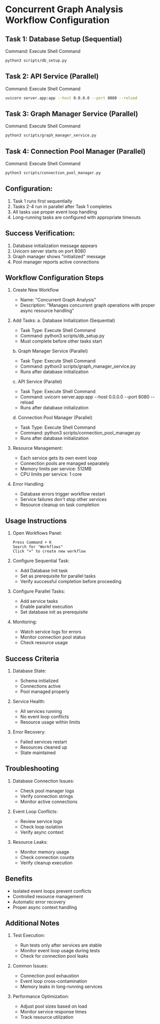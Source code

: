 # Concurrent Graph Analysis Workflow Configuration

## Task 1: Database Setup (Sequential)
Command: Execute Shell Command
```bash
python3 scripts/db_setup.py
```

## Task 2: API Service (Parallel)
Command: Execute Shell Command
```bash
uvicorn server.app:app --host 0.0.0.0 --port 8080 --reload
```

## Task 3: Graph Manager Service (Parallel)
Command: Execute Shell Command
```bash
python3 scripts/graph_manager_service.py
```

## Task 4: Connection Pool Manager (Parallel)
Command: Execute Shell Command
```bash
python3 scripts/connection_pool_manager.py
```

## Configuration:
1. Task 1 runs first sequentially
2. Tasks 2-4 run in parallel after Task 1 completes
3. All tasks use proper event loop handling
4. Long-running tasks are configured with appropriate timeouts

## Success Verification:
1. Database initialization message appears
2. Uvicorn server starts on port 8080
3. Graph manager shows "initialized" message
4. Pool manager reports active connections

## Workflow Configuration Steps
1. Create New Workflow
   - Name: "Concurrent Graph Analysis"
   - Description: "Manages concurrent graph operations with proper async resource handling"

2. Add Tasks:
   a. Database Initialization (Sequential)
   - Task Type: Execute Shell Command
   - Command: python3 scripts/db_setup.py
   - Must complete before other tasks start

   b. Graph Manager Service (Parallel)
   - Task Type: Execute Shell Command
   - Command: python3 scripts/graph_manager_service.py
   - Runs after database initialization

   c. API Service (Parallel)
   - Task Type: Execute Shell Command
   - Command: uvicorn server.app:app --host 0.0.0.0 --port 8080 --reload
   - Runs after database initialization

   d. Connection Pool Manager (Parallel)
   - Task Type: Execute Shell Command
   - Command: python3 scripts/connection_pool_manager.py
   - Runs after database initialization

3. Resource Management:
   - Each service gets its own event loop
   - Connection pools are managed separately
   - Memory limits per service: 512MB
   - CPU limits per service: 1 core

4. Error Handling:
   - Database errors trigger workflow restart
   - Service failures don't stop other services
   - Resource cleanup on task completion

## Usage Instructions

1. Open Workflows Panel:
   ```
   Press Command + K
   Search for "Workflows"
   Click "+" to create new workflow
   ```

2. Configure Sequential Task:
   - Add Database Init task
   - Set as prerequisite for parallel tasks
   - Verify successful completion before proceeding

3. Configure Parallel Tasks:
   - Add service tasks
   - Enable parallel execution
   - Set database init as prerequisite

4. Monitoring:
   - Watch service logs for errors
   - Monitor connection pool status
   - Check resource usage

## Success Criteria

1. Database State:
   - Schema initialized
   - Connections active
   - Pool managed properly

2. Service Health:
   - All services running
   - No event loop conflicts
   - Resource usage within limits

3. Error Recovery:
   - Failed services restart
   - Resources cleaned up
   - State maintained

## Troubleshooting

1. Database Connection Issues:
   - Check pool manager logs
   - Verify connection strings
   - Monitor active connections

2. Event Loop Conflicts:
   - Review service logs
   - Check loop isolation
   - Verify async context

3. Resource Leaks:
   - Monitor memory usage
   - Check connection counts
   - Verify cleanup execution

## Benefits

- Isolated event loops prevent conflicts
- Controlled resource management
- Automatic error recovery
- Proper async context handling

## Additional Notes

1. Test Execution:
   - Run tests only after services are stable
   - Monitor event loop usage during tests
   - Check for connection pool leaks

2. Common Issues:
   - Connection pool exhaustion
   - Event loop cross-contamination
   - Memory leaks in long-running services

3. Performance Optimization:
   - Adjust pool sizes based on load
   - Monitor service response times
   - Track resource utilization
